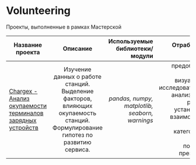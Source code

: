 # Volunteering
Проекты, выполненные в рамках Мастерской

Название проекта | Описание | Используемые библиотеки/модули| Отработанные навыки| Статус проекта
------|:--------:|------:|------:|------:
[Chargex - Анализ окупаемости терминалов зарядных устройств]() | Изучение данных о работе станций. Выделение факторов, влияющих окупаемость станций. Формулирование гипотез по развитию сервиса. | *pandas, numpy, matplotlib, seaborn, warnings* | предобработка данных, визуализация, исследовательский анализ данных, работа по установлению взаимосвязей в данных, категоризация данных, подготовка презентации| Планируется доработка


